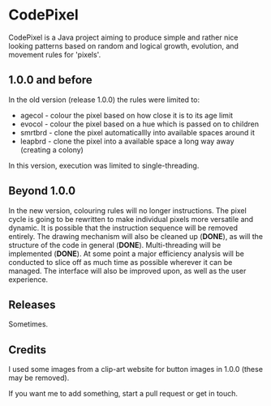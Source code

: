 # CodePixel

CodePixel is a Java project aiming to produce simple and rather nice looking patterns based on random and logical growth, evolution, and movement rules for 'pixels'.

## 1.0.0 and before
In the old version (release 1.0.0) the rules were limited to:
* agecol - colour the pixel based on how close it is to its age limit
* evocol - colour the pixel based on a hue which is passed on to children
* smrtbrd - clone the pixel automaticallly into available spaces around it
* leapbrd - clone the pixel into a available space a long way away (creating a colony)

In this version, execution was limited to single-threading.

## Beyond 1.0.0
In the new version, colouring rules will no longer instructions. The pixel cycle is going to be rewritten to make individual pixels more versatile and dynamic. It is possible that the instruction sequence will be removed entirely. The drawing mechanism will also be cleaned up (**DONE**), as will the structure of the code in general (**DONE**). Multi-threading will be implemented (**DONE**). At some point a major efficiency analysis will be conducted to slice off as much time as possible wherever it can be managed. The interface will also be improved upon, as well as the user experience.

## Releases
Sometimes.

## Credits
I used some images from a clip-art website for button images in 1.0.0 (these may be removed).

If you want me to add something, start a pull request or get in touch.
